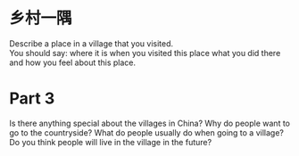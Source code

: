 # 乡村一隅  

Describe a place in a village that you visited.   
You should say: where it is when you visited this place what you did there   
and how you feel about this place.  

# Part 3  

Is there anything special about the villages in China? Why do people want to go to the countryside? What do people usually do when going to a village? Do you think people will live in the village in the future?  

